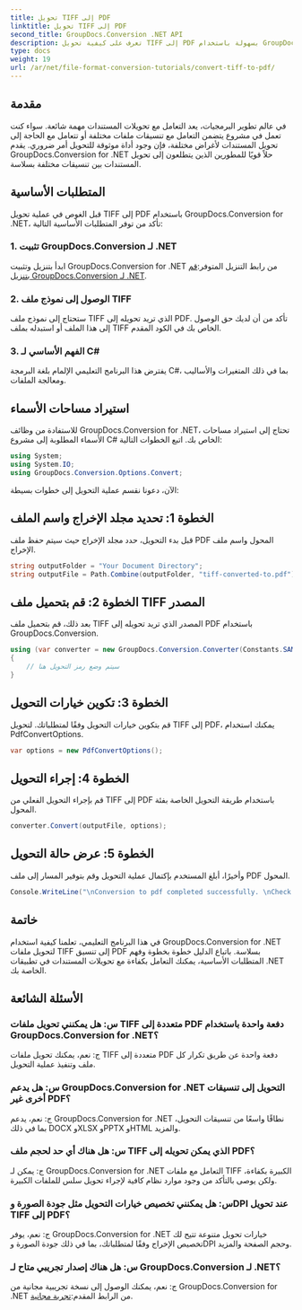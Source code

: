 ```yaml
---
title: تحويل TIFF إلى PDF
linktitle: تحويل TIFF إلى PDF
second_title: GroupDocs.Conversion .NET API
description: تعرف على كيفية تحويل TIFF إلى PDF بسهولة باستخدام GroupDocs.Conversion for .NET. حل تحويل المستندات بسيط وفعال وسلس.
type: docs
weight: 19
url: /ar/net/file-format-conversion-tutorials/convert-tiff-to-pdf/
---
```

## مقدمة

في عالم تطوير البرمجيات، يعد التعامل مع تحويلات المستندات مهمة شائعة. سواء كنت تعمل في مشروع يتضمن التعامل مع تنسيقات ملفات مختلفة أو تتعامل مع الحاجة إلى تحويل المستندات لأغراض مختلفة، فإن وجود أداة موثوقة للتحويل أمر ضروري. يقدم GroupDocs.Conversion for .NET حلاً قويًا للمطورين الذين يتطلعون إلى تحويل المستندات بين تنسيقات مختلفة بسلاسة.

## المتطلبات الأساسية

قبل الغوص في عملية تحويل TIFF إلى PDF باستخدام GroupDocs.Conversion for .NET، تأكد من توفر المتطلبات الأساسية التالية:

### 1. تثبيت GroupDocs.Conversion لـ .NET
 ابدأ بتنزيل وتثبيت GroupDocs.Conversion for .NET من رابط التنزيل المتوفر:[قم بتنزيل GroupDocs.Conversion لـ .NET](https://releases.groupdocs.com/conversion/net/).

### 2. الوصول إلى نموذج ملف TIFF
ستحتاج إلى نموذج ملف TIFF الذي تريد تحويله إلى PDF. تأكد من أن لديك حق الوصول إلى هذا الملف أو استبدله بملف TIFF الخاص بك في الكود المقدم.

### 3. الفهم الأساسي لـ C#
يفترض هذا البرنامج التعليمي الإلمام بلغة البرمجة C#، بما في ذلك المتغيرات والأساليب ومعالجة الملفات.

## استيراد مساحات الأسماء

للاستفادة من وظائف GroupDocs.Conversion for .NET، تحتاج إلى استيراد مساحات الأسماء المطلوبة إلى مشروع C# الخاص بك. اتبع الخطوات التالية:

```csharp
using System;
using System.IO;
using GroupDocs.Conversion.Options.Convert;
```

الآن، دعونا نقسم عملية التحويل إلى خطوات بسيطة:

## الخطوة 1: تحديد مجلد الإخراج واسم الملف

قبل بدء التحويل، حدد مجلد الإخراج حيث سيتم حفظ ملف PDF المحول واسم ملف الإخراج.

```csharp
string outputFolder = "Your Document Directory";
string outputFile = Path.Combine(outputFolder, "tiff-converted-to.pdf");
```

## الخطوة 2: قم بتحميل ملف TIFF المصدر

بعد ذلك، قم بتحميل ملف TIFF المصدر الذي تريد تحويله إلى PDF باستخدام GroupDocs.Conversion.

```csharp
using (var converter = new GroupDocs.Conversion.Converter(Constants.SAMPLE_TIFF))
{
    // سيتم وضع رمز التحويل هنا
}
```

## الخطوة 3: تكوين خيارات التحويل

قم بتكوين خيارات التحويل وفقًا لمتطلباتك. لتحويل TIFF إلى PDF، يمكنك استخدام PdfConvertOptions.

```csharp
var options = new PdfConvertOptions();
```

## الخطوة 4: إجراء التحويل

قم بإجراء التحويل الفعلي من TIFF إلى PDF باستخدام طريقة التحويل الخاصة بفئة المحول.

```csharp
converter.Convert(outputFile, options);
```

## الخطوة 5: عرض حالة التحويل

وأخيرًا، أبلغ المستخدم بإكتمال عملية التحويل وقم بتوفير المسار إلى ملف PDF المحول.

```csharp
Console.WriteLine("\nConversion to pdf completed successfully. \nCheck output in {0}", outputFolder);
```

## خاتمة

في هذا البرنامج التعليمي، تعلمنا كيفية استخدام GroupDocs.Conversion for .NET لتحويل ملفات TIFF إلى تنسيق PDF بسلاسة. باتباع الدليل خطوة بخطوة وفهم المتطلبات الأساسية، يمكنك التعامل بكفاءة مع تحويلات المستندات في تطبيقات .NET الخاصة بك.

## الأسئلة الشائعة

### س: هل يمكنني تحويل ملفات TIFF متعددة إلى PDF دفعة واحدة باستخدام GroupDocs.Conversion for .NET؟

ج: نعم، يمكنك تحويل ملفات TIFF متعددة إلى PDF دفعة واحدة عن طريق تكرار كل ملف وتنفيذ عملية التحويل.

### س: هل يدعم GroupDocs.Conversion for .NET التحويل إلى تنسيقات أخرى غير PDF؟

ج: نعم، يدعم GroupDocs.Conversion for .NET نطاقًا واسعًا من تنسيقات التحويل، بما في ذلك DOCX وXLSX وPPTX وHTML والمزيد.

### س: هل هناك أي حد لحجم ملف TIFF الذي يمكن تحويله إلى PDF؟

ج: يمكن لـ GroupDocs.Conversion for .NET التعامل مع ملفات TIFF الكبيرة بكفاءة، ولكن يوصى بالتأكد من وجود موارد نظام كافية لإجراء تحويل سلس للملفات الكبيرة.

### س: هل يمكنني تخصيص خيارات التحويل مثل جودة الصورة وDPI عند تحويل TIFF إلى PDF؟

ج: نعم، يوفر GroupDocs.Conversion for .NET خيارات تحويل متنوعة تتيح لك تخصيص الإخراج وفقًا لمتطلباتك، بما في ذلك جودة الصورة وDPI وحجم الصفحة والمزيد.

### س: هل هناك إصدار تجريبي متاح لـ GroupDocs.Conversion لـ .NET؟

 ج: نعم، يمكنك الوصول إلى نسخة تجريبية مجانية من GroupDocs.Conversion for .NET من الرابط المقدم:[تجربة مجانية](https://releases.groupdocs.com/).